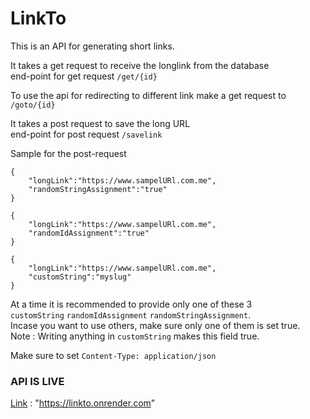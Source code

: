 # LinkTo
This is an API for generating short links.

It takes a get request to receive the longlink from the database<br>
end-point for get request `/get/{id}`

To use the api for redirecting to different link make a get request to `/goto/{id}`

It takes a post request to save the long URL<br>
end-point for post request `/savelink`


Sample for the post-request  

```
{   
    "longLink":"https://www.sampelURl.com.me",
    "randomStringAssignment":"true"
} 
```
```
{   
    "longLink":"https://www.sampelURl.com.me",
    "randomIdAssignment":"true"
} 
```
```
{   
    "longLink":"https://www.sampelURl.com.me",
    "customString":"myslug"
} 
```

At a time it is recommended to provide only one of these 3 <br>`customString` `randomIdAssignment` `randomStringAssignment`.
<br> Incase you want to use others, make sure only one of them is set true.
<br> Note : Writing anything in `customString` makes this field true.

Make sure to set ` Content-Type: application/json `

### API IS LIVE
[Link](https://linkto.onrender.com) : "https://linkto.onrender.com"


